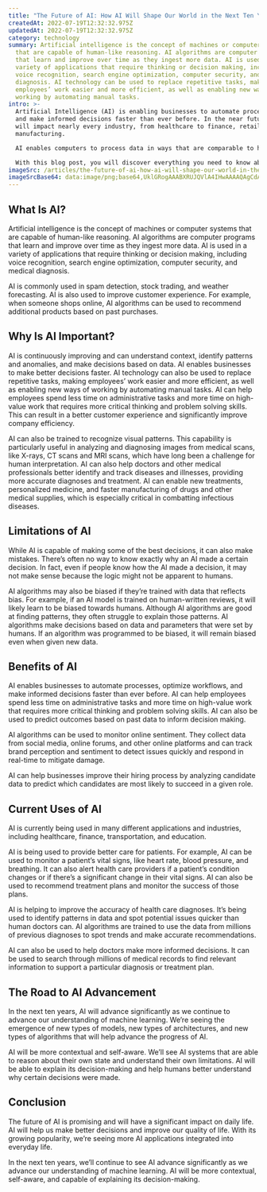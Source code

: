 ```yaml
---
title: "The Future of AI: How AI Will Shape Our World in the Next Ten Years"
createdAt: 2022-07-19T12:32:32.975Z
updatedAt: 2022-07-19T12:32:32.975Z
category: technology
summary: Artificial intelligence is the concept of machines or computer systems
  that are capable of human-like reasoning. AI algorithms are computer programs
  that learn and improve over time as they ingest more data. AI is used in a
  variety of applications that require thinking or decision making, including
  voice recognition, search engine optimization, computer security, and medical
  diagnosis. AI technology can be used to replace repetitive tasks, making
  employees’ work easier and more efficient, as well as enabling new ways of
  working by automating manual tasks.
intro: >-
  Artificial Intelligence (AI) is enabling businesses to automate processes
  and make informed decisions faster than ever before. In the near future, AI
  will impact nearly every industry, from healthcare to finance, retail, and
  manufacturing. 

  AI enables computers to process data in ways that are comparable to human thinking. It’s especially useful when it comes to identifying patterns in large amounts of data and responding to new data with confidence and speed. As artificial intelligence continues to grow in popularity and usage, we’re seeing more AI applications integrated into everyday life.

  With this blog post, you will discover everything you need to know about the future of AI – its benefits, limitations, current uses, and potential applications. You will also learn about the scope of AI technology today as well as its evolution over the next ten years.
imageSrc: /articles/the-future-of-ai-how-ai-will-shape-our-world-in-the-next-ten-years.png
imageSrcBase64: data:image/png;base64,UklGRogAAABXRUJQVlA4IHwAAAAQAgCdASoKAAoAAUAmJbACdLoAAwdHumh8AP71/3ni1P/z8LXU5LXbRyB9RyhDDL1WGqWDY/0LFXKeNeoR/k+SNyjzppKmLgfRVCzGDGpUM2Iy/2jPV2A1F5bmD5P/mex1v7/8KLRNfL7/t5/+QiQBhR+vKS676ZxNYAAA
---
```


## What Is AI?

Artificial intelligence is the concept of machines or computer systems that are capable of human-like reasoning. AI algorithms are computer programs that learn and improve over time as they ingest more data. AI is used in a variety of applications that require thinking or decision making, including voice recognition, search engine optimization, computer security, and medical diagnosis.

AI is commonly used in spam detection, stock trading, and weather forecasting. AI is also used to improve customer experience. For example, when someone shops online, AI algorithms can be used to recommend additional products based on past purchases.

## Why Is AI Important?

AI is continuously improving and can understand context, identify patterns and anomalies, and make decisions based on data. AI enables businesses to make better decisions faster. AI technology can also be used to replace repetitive tasks, making employees’ work easier and more efficient, as well as enabling new ways of working by automating manual tasks. AI can help employees spend less time on administrative tasks and more time on high-value work that requires more critical thinking and problem solving skills. This can result in a better customer experience and significantly improve company efficiency.

AI can also be trained to recognize visual patterns. This capability is particularly useful in analyzing and diagnosing images from medical scans, like X-rays, CT scans and MRI scans, which have long been a challenge for human interpretation. AI can also help doctors and other medical professionals better identify and track diseases and illnesses, providing more accurate diagnoses and treatment. AI can enable new treatments, personalized medicine, and faster manufacturing of drugs and other medical supplies, which is especially critical in combatting infectious diseases.

## Limitations of AI

While AI is capable of making some of the best decisions, it can also make mistakes. There’s often no way to know exactly why an AI made a certain decision. In fact, even if people know how the AI made a decision, it may not make sense because the logic might not be apparent to humans.

AI algorithms may also be biased if they’re trained with data that reflects bias. For example, if an AI model is trained on human-written reviews, it will likely learn to be biased towards humans. Although AI algorithms are good at finding patterns, they often struggle to explain those patterns. AI algorithms make decisions based on data and parameters that were set by humans. If an algorithm was programmed to be biased, it will remain biased even when given new data.

## Benefits of AI

AI enables businesses to automate processes, optimize workflows, and make informed decisions faster than ever before. AI can help employees spend less time on administrative tasks and more time on high-value work that requires more critical thinking and problem solving skills. AI can also be used to predict outcomes based on past data to inform decision making.

AI algorithms can be used to monitor online sentiment. They collect data from social media, online forums, and other online platforms and can track brand perception and sentiment to detect issues quickly and respond in real-time to mitigate damage.

AI can help businesses improve their hiring process by analyzing candidate data to predict which candidates are most likely to succeed in a given role.

## Current Uses of AI

AI is currently being used in many different applications and industries, including healthcare, finance, transportation, and education.

AI is being used to provide better care for patients. For example, AI can be used to monitor a patient’s vital signs, like heart rate, blood pressure, and breathing. It can also alert health care providers if a patient’s condition changes or if there’s a significant change in their vital signs. AI can also be used to recommend treatment plans and monitor the success of those plans.

AI is helping to improve the accuracy of health care diagnoses. It’s being used to identify patterns in data and spot potential issues quicker than human doctors can. AI algorithms are trained to use the data from millions of previous diagnoses to spot trends and make accurate recommendations.

AI can also be used to help doctors make more informed decisions. It can be used to search through millions of medical records to find relevant information to support a particular diagnosis or treatment plan.

## The Road to AI Advancement

In the next ten years, AI will advance significantly as we continue to advance our understanding of machine learning. We’re seeing the emergence of new types of models, new types of architectures, and new types of algorithms that will help advance the progress of AI.

AI will be more contextual and self-aware. We’ll see AI systems that are able to reason about their own state and understand their own limitations. AI will be able to explain its decision-making and help humans better understand why certain decisions were made.

## Conclusion

The future of AI is promising and will have a significant impact on daily life. AI will help us make better decisions and improve our quality of life. With its growing popularity, we’re seeing more AI applications integrated into everyday life.

In the next ten years, we’ll continue to see AI advance significantly as we advance our understanding of machine learning. AI will be more contextual, self-aware, and capable of explaining its decision-making.
